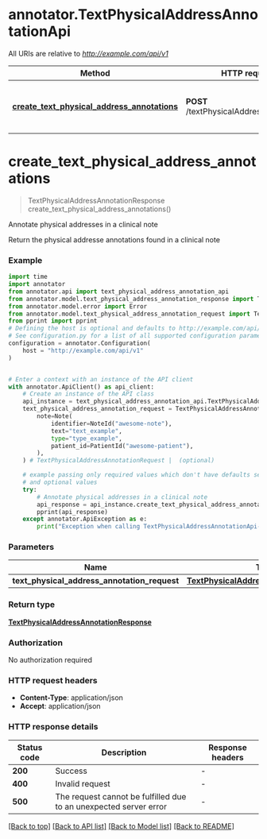 # annotator.TextPhysicalAddressAnnotationApi

All URIs are relative to *http://example.com/api/v1*

Method | HTTP request | Description
------------- | ------------- | -------------
[**create_text_physical_address_annotations**](TextPhysicalAddressAnnotationApi.md#create_text_physical_address_annotations) | **POST** /textPhysicalAddressAnnotations | Annotate physical addresses in a clinical note


# **create_text_physical_address_annotations**
> TextPhysicalAddressAnnotationResponse create_text_physical_address_annotations()

Annotate physical addresses in a clinical note

Return the physical addresse annotations found in a clinical note

### Example

```python
import time
import annotator
from annotator.api import text_physical_address_annotation_api
from annotator.model.text_physical_address_annotation_response import TextPhysicalAddressAnnotationResponse
from annotator.model.error import Error
from annotator.model.text_physical_address_annotation_request import TextPhysicalAddressAnnotationRequest
from pprint import pprint
# Defining the host is optional and defaults to http://example.com/api/v1
# See configuration.py for a list of all supported configuration parameters.
configuration = annotator.Configuration(
    host = "http://example.com/api/v1"
)


# Enter a context with an instance of the API client
with annotator.ApiClient() as api_client:
    # Create an instance of the API class
    api_instance = text_physical_address_annotation_api.TextPhysicalAddressAnnotationApi(api_client)
    text_physical_address_annotation_request = TextPhysicalAddressAnnotationRequest(
        note=Note(
            identifier=NoteId("awesome-note"),
            text="text_example",
            type="type_example",
            patient_id=PatientId("awesome-patient"),
        ),
    ) # TextPhysicalAddressAnnotationRequest |  (optional)

    # example passing only required values which don't have defaults set
    # and optional values
    try:
        # Annotate physical addresses in a clinical note
        api_response = api_instance.create_text_physical_address_annotations(text_physical_address_annotation_request=text_physical_address_annotation_request)
        pprint(api_response)
    except annotator.ApiException as e:
        print("Exception when calling TextPhysicalAddressAnnotationApi->create_text_physical_address_annotations: %s\n" % e)
```

### Parameters

Name | Type | Description  | Notes
------------- | ------------- | ------------- | -------------
 **text_physical_address_annotation_request** | [**TextPhysicalAddressAnnotationRequest**](TextPhysicalAddressAnnotationRequest.md)|  | [optional]

### Return type

[**TextPhysicalAddressAnnotationResponse**](TextPhysicalAddressAnnotationResponse.md)

### Authorization

No authorization required

### HTTP request headers

 - **Content-Type**: application/json
 - **Accept**: application/json

### HTTP response details
| Status code | Description | Response headers |
|-------------|-------------|------------------|
**200** | Success |  -  |
**400** | Invalid request |  -  |
**500** | The request cannot be fulfilled due to an unexpected server error |  -  |

[[Back to top]](#) [[Back to API list]](../README.md#documentation-for-api-endpoints) [[Back to Model list]](../README.md#documentation-for-models) [[Back to README]](../README.md)

